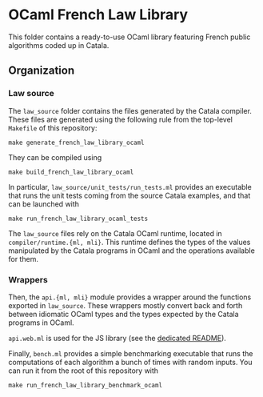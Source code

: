 # OCaml French Law Library

This folder contains a ready-to-use OCaml library featuring French public
algorithms coded up in Catala.

## Organization

### Law source

The `law_source` folder contains the files generated by the Catala compiler.
These files are generated using the following rule from the top-level `Makefile`
of this repository:

```
make generate_french_law_library_ocaml
```

They can be compiled using

```
make build_french_law_library_ocaml
```

In particular, `law_source/unit_tests/run_tests.ml` provides an executable
that runs the unit tests coming from the source Catala examples, and that can
be launched with

```
make run_french_law_library_ocaml_tests
```

The `law_source` files rely on the Catala OCaml runtime, located in
`compiler/runtime.{ml, mli}`. This runtime defines the types of the values
manipulated by the Catala programs in OCaml and the operations available for them.

### Wrappers

Then, the `api.{ml, mli}` module provides a wrapper around the functions
exported in `law_source`. These wrappers mostly convert back and forth between
idiomatic OCaml types and the types expected by the Catala programs in OCaml.

`api.web.ml` is used for the JS library (see the [dedicated README](../js/README.md)).

Finally, `bench.ml` provides a simple benchmarking executable that runs the
computations of each algorithm a bunch of times with random inputs. You can run it
from the root of this repository with

```
make run_french_law_library_benchmark_ocaml
```
